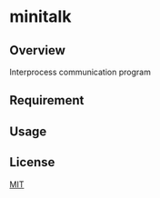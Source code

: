 # minitalk

## Overview
Interprocess communication program
## Requirement

## Usage

## License
[MIT]()
